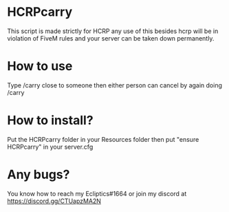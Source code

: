 # HCRPcarry
This script is made strictly for HCRP any use of this besides hcrp will be in violation of FiveM rules and your server can be taken down permanently.

# How to use 
Type /carry close to someone then either person can cancel by again doing /carry

# How to install? 
Put the HCRPcarry folder in your Resources folder then put "ensure HCRPcarry" in your server.cfg

# Any bugs? 
You know how to reach my Ecliptics#1664 or join my discord at https://discord.gg/CTUapzMA2N
